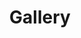 ---
title: Gallery

albums: [["img_url", "img_caption"], ["img_url", "img_caption"]] #img_url 替换成图片路径，caption 替换成图片名称
---